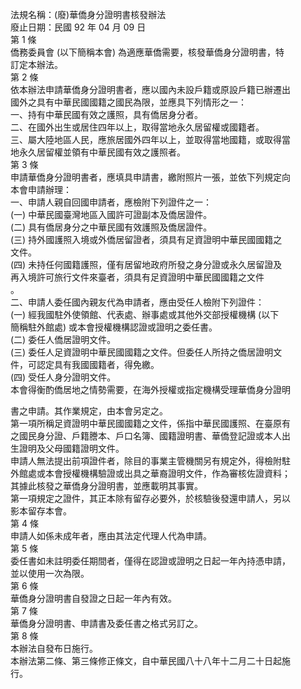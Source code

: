 法規名稱：(廢)華僑身分證明書核發辦法  
廢止日期：民國 92 年 04 月 09 日  
第 1 條  
僑務委員會 (以下簡稱本會) 為適應華僑需要，核發華僑身分證明書，特  
訂定本辦法。  
第 2 條  
依本辦法申請華僑身分證明書者，應以國內未設戶籍或原設戶籍已辦遷出  
國外之具有中華民國國籍之國民為限，並應具下列情形之一：  
一、持有中華民國有效之護照，具有僑居身分者。  
二、在國外出生或居住四年以上，取得當地永久居留權或國籍者。  
三、屬大陸地區人民，應旅居國外四年以上，並取得當地國籍，或取得當  
地永久居留權並領有中華民國有效之護照者。  
第 3 條  
申請華僑身分證明書者，應填具申請書，繳附照片一張，並依下列規定向  
本會申請辦理：  
一、申請人親自回國申請者，應檢附下列證件之一：  
(一) 中華民國臺灣地區入國許可證副本及僑居證件。  
(二) 具有僑居身分之中華民國有效護照及僑居證件。  
(三) 持外國護照入境或外僑居留證者，須具有足資證明中華民國國籍之  
文件。  
(四) 未持任何國籍護照，僅有居留地政府所發之身分證或永久居留證及  
再入境許可旅行文件來臺者，須具有足資證明中華民國國籍之文件  
。  
二、申請人委任國內親友代為申請者，應由受任人檢附下列證件：  
(一) 經我國駐外使領館、代表處、辦事處或其他外交部授權機構 (以下  
簡稱駐外館處) 或本會授權機構認證或證明之委任書。  
(二) 委任人僑居證明文件。  
(三) 委任人足資證明中華民國國籍之文件。但委任人所持之僑居證明文  
件，可認定具有我國國籍者，得免繳。  
(四) 受任人身分證明文件。  
本會得衡酌僑居地之情勢需要，在海外授權或指定機構受理華僑身分證明  


書之申請。其作業規定，由本會另定之。  
第一項所稱足資證明中華民國國籍之文件，係指中華民國護照、在臺原有  
之國民身分證、戶籍謄本、戶口名簿、國籍證明書、華僑登記證或本人出  
生證明及父母國籍證明文件。  
申請人無法提出前項證件者，除目的事業主管機關另有規定外，得檢附駐  
外館處或本會授權機構驗證或出具之華裔證明文件，作為審核佐證資料；  
其據此核發之華僑身分證明書，並應載明其事實。  
第一項規定之證件，其正本除有留存必要外，於核驗後發還申請人，另以  
影本留存本會。  
第 4 條  
申請人如係未成年者，應由其法定代理人代為申請。  
第 5 條  
委任書如未註明委任期間者，僅得在認證或證明之日起一年內持憑申請，  
並以使用一次為限。  
第 6 條  
華僑身分證明書自發證之日起一年內有效。  
第 7 條  
華僑身分證明書、申請書及委任書之格式另訂之。  
第 8 條  
本辦法自發布日施行。  
本辦法第二條、第三條修正條文，自中華民國八十八年十二月二十日起施  
行。  


